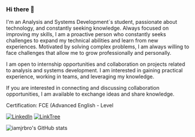### Hi there 👋

I'm an Analysis and Systems Development´s student, passionate about technology, and constantly seeking knowledge. Always focused on improving my skills, I am a proactive person who constantly seeks challenges to expand my technical abilities and learn from new experiences. Motivated by solving complex problems, I am always willing to face challenges that allow me to grow professionally and personally.

I am open to internship opportunities and collaboration on projects related to analysis and systems development. I am interested in gaining practical experience, working in teams, and leveraging my knowledge.

If you are interested in connecting and discussing collaboration opportunities, I am available to exchange ideas and share knowledge.

Certification:
FCE (Advanced English - Level


[![LinkedIn](https://img.shields.io/badge/LinkedIn-0077B5?style=for-the-badge&logo=linkedin&logoColor=white)](https://www.linkedin.com/in/juliaoribeiro/)
[![LinkTree](https://img.shields.io/badge/linktree-39E09B?style=for-the-badge&logo=linktree&logoColor=white)](https://linktr.ee/iamjrbro)


![iamjrbro's GitHub stats](https://github-readme-stats.vercel.app/api?username=iamjrbro&show_icons=true&theme=tokyonight)
                            



<!--
**iamjrbro/iamjrbro** is a ✨ _special_ ✨ repository because its `README.md` (this file) appears on your GitHub profile.
